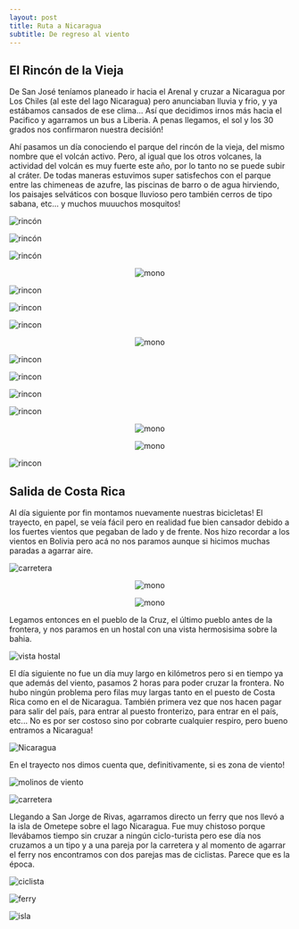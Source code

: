 ```yaml
---
layout: post
title: Ruta a Nicaragua
subtitle: De regreso al viento
---
```


## El Rincón de la Vieja

De San José teníamos planeado ir hacia el Arenal y cruzar a Nicaragua por Los Chiles (al este del lago Nicaragua) pero anunciaban lluvia y frio, y ya estábamos cansados de ese clima... Así que decidimos irnos más hacia el Pacifico y agarramos un bus a Liberia. A penas llegamos, el sol y los 30 grados nos confirmaron nuestra decisión!

Ahí pasamos un día conociendo el parque del rincón de la vieja, del mismo nombre que el volcán activo. Pero, al igual que los otros volcanes, la actividad del volcán es muy fuerte este año, por lo tanto no se puede subir al cráter. De todas maneras estuvimos super satisfechos con el parque entre las chimeneas de azufre, las piscinas de barro o de agua hirviendo, los paisajes selváticos con bosque lluvioso pero también cerros de tipo sabana, etc... y muchos muuuchos mosquitos!

![rincón](https://lh3.googleusercontent.com/2sNjxY0N9rfv4J45fT-A2cNdgniarrVVDbgxCuKf6Bj9sT63CFkI03BfPNc_5ThCGeiEm7_b4KDk2bvF2pOd1DBI4tqQAp6ngWb6vvOcZNasiQaAAALPt0gDBQuBHjGum9X0g1hvpvpJOBN2NqSgu7cTEuSiPYN_YqXp0GfZycWzkukya5rG87lEJl0TSZES7vLEHSBQVHuakiinIAuO01tcg5Vl-TjV3mA_mi1S2zHuk9mhhiZBzZY8wQ7Sjmcwk1dtw4FBuZXxVd7xrBZWU3Gjuivjgd7Oen2lBhRX9bCbid21vHNioSQQr2N2KtvLFkdrssKIrZCSxYGnHIAzIYtB063Chxt--Dcq09MosmfPmDjMjks3Y17MCuksOncwan1WhgSWQmYXkCrV6spr6nTPpnQZYdyYPtTkMwRxROTN87vN-m-ddvWKrPZdF91MX8UDADLLjoMSx4ZoXElMlPzIsBkt3BQDD-ZYFrYZ_8sy_WKXH1_H-ClZuaHPcJw3M7Jd6n-TIaURkO69OQs6J0_HoZhdUcWko-mgHgVWDuMPettIZis3b7VAlXUHbEgmnvPuTTnNocqXR9SMcwzQzddR1ypJguzFcAXivqqSN_h-IplOWtofZ1Q27DwGIh7gdwM_ExuRVRYO2KNhUyTf8JFPncMS2Fdexg=w1215-h684-no)

![rincón](https://lh3.googleusercontent.com/HL9pmNoS0NAjQ2rohwMTYQKQXiJ6dolDCntpoq1A09Zb7Fd6ir5Zx_PEUtQVNa5TwYYVGGUW_zuS5CY5fLpm3NOMRtHeIDLO3TduPnjoWOM1O6dLGuXcKJNt9EqrJ6W6niQWyL83TZN2Y__TsIvsUZQuYnRfXf4Cr9aX_59lLXQ66l6Tswef70qdS5sKmU8gJ_6L2IoVvqVSw6A8Uquu0u3aiedtlKG-SIAaF9JT9LBBJNzhpPETE-wWN800Vri5Xpp8cYjWXkP1rP-WN2c_EtrlkADcy3LZ306MQ2KmssaGPTNuE_W5pY2M6_ZL4ehA-rzmfTk86-OjPdH2nEAYU6BSlQeAvR5VACUwA1S5v2k-M1MMC_lRO9KSRPYmQoUhT1cDe_LKxyIdy2V_QWmGafYaIqqI1gBukWq5PT-7AXye9OoZu4ggsBTu4tD6GpQIIdPje011kfB9fYs_M_YYXGblH5QNwW0Mrk0zJZWWRvJ_-3kAbQogFH_LpUQHF7Od-XDIpsWng5oEyVMHje5eX8cV_hfJSqig0PKGuCx-TDNdwhXvi6afzJlueQNeRZGU1CjicXXQuv0vZIhZyw1PbmggmZhrmZayLFBD6rljDVPlxzr6_gGQiIBhqqP7LY9azhFRLfcCgdxWiFyp3wWFMLn0EFtdBw3P2w=w1215-h408-no)

![rincón](https://lh3.googleusercontent.com/FjXReSBAg7acgZslVS_sC4VUbhFZxAt9P89ycVB7kcLKrBYfiufta7PU5Ef5oVsps1NZqHtIoCFTebB1DXghb-mdJ_TgqOD2o9Z_XO9o1WQDrpD2IUKPCufkcRtTUJAUt9Rz2I-vbmuokM2ltvVVv4Ew4W3p_Wa3L_etJhls_KzzC1q2agRr2zawbXOWjs7hYntSjlcegI7FLGJzt3uRaLMaa4LOQ6FhxviJgPbAQuh_SPYTJw3b6lpC8u0irTnHzmffYqzNZRBvuGs6XZjJpxCyp64tgxB-sF5VLjdhf12EsfLEqmxhTd86JOD4oMLuHUh3nvDcyB4GXn6dyGxjvnW1OP5Cz259wESNnvj1zffFcKs7V_Sq7q4CAlvOeXPA5FFA6bVyhf09L2k6rhYniDXsAhEECYV-SqbbkWp0cz2O4x1lq0b8_x0sVGBjQue977lbuhmJlv64ilNGly6NoKAU9-B111GDifkPuXrAKe80cvGe8Gvu7shfK6epqQ5uE-oZW1UPc11e2dLTc0mIpCcAijdF_oFgHOYHcmRy1X6GEWdJ20ET-gERsVBWNkyqJxeX53HeaCVi4gxmtFVPHQdhFd1XBMm5eLANHvPajJtmHvQym_VJo81X6IPK2U2uaNvnBFqnI1nIQ_5vpeIOGiW3DqGXyCA1EQ=w1215-h684-no)

<p style="
    text-align: -webkit-center;
"><img src="https://lh3.googleusercontent.com/MBr9aTiQbf7Ihpap0mt-dXTWLjHQnUyQz6eEX0qmfweSUHIT8GN22dSwJ8kIZnCponc1HeQVBcCHBo71gga1NLc_V8Cf08GbPWzGlyY0BqX9kAaSsl1Glhrir1z_dtRzbiduXJMzv1P131H5mDtG-3Dnw5lVZSNecHKHaiK2yHE2cfPe-oAJNcbpTuJ6RBFvgzHnstKL3daapP--vNXMqzmHxZnn7kqIwNWBcd5eya16vmWA0FTQPJccE9h6pxSVQecSNWfS2K44DLE0iKCKO10WVZwEu5uwpY7IpZ-539-jU7hnRKIA3MMI_WVPTCHFHCBFZq6kYH9nB8V0qjfGCK1mHNGmJan0S7YtaHp8mglK-pkXcGptWDZamuKI8yXSbHFo3TOLlRD3sLAK7QdduksZv0dPB1o-IsP875Y1ZsR44hCMLmL6Vx6OaCpk61kCMMTUhfUkcAlG4OiubBxh9FTkjn4bIMfLEqt3rRjNAgazBc2nRWbZ3JcP6f9m4pF_5NuNTeMPhpEOGGz7aptetZ4LQgxkMgEFP-1y_olgQy7dcG3VcY9ho6h3JR7iYeoh7z7RPL7KhpXEPnIJcReJi03ue_DUQW0Zt0xxA81A2BMznkCPsM28hYbDXn2--ObYlCwxyQCWK91OC02Cr7WJkaFfRHY8fd8dtQ=w386-h686-no" alt="mono" style="

    width: 50%;
"></p>

![rincon](https://lh3.googleusercontent.com/BHAMIQxTMROQl5sV0cLB2dGLyAsW01g2KPFju2DGVPeqk0BZ8QA-Ccdc8ajA6fy039B02vRqLeOx8qg6cj-yWsBjTEaptd2dMnMkIy9qEU4QS2Io_Hma2Gbo1yY0XFRj5h-rXmttZ5VdiBtzpUEiThCgZsZbXUgdYIW26vEHT3Azcp2P-vFfr-5n4kUzajk9Iwkev1tfalELZC9P6jfMHIHlOqF9P7HlKVCDUTZMoLE1ovkHT4dPT-UZGz1dFrtTf_Sx0HvtTP3tEeVbiZ_HGU5DqbUS6gB9mHT7yxfm0kNgnwwIvP1NZ0VKtbezszUn6-HSd4wZy91lP3qjXfw1ess2wSNOLxL96LpyHiFBMQl_2jAvJrcSGXjXqgkospAHSgtZmZ7Gzbau0C8hqy8HQ-05LFUqmeasN0ak0ltRg5DumqF3SnNOPaTFRGQ7DShOY8oYJSPRIIZVvdHQijB5mfcrhsSUEg13NVR6AZI9h-17wFzw7SbMALrb7gFyQgP-TxyWwD-r8iulwVsZFJzsoLZpVob8RS6k85HcQaWk37B4ZEjg00HWG8sLGxVU7ud0M5ZF79IF0sj-5b_7nYJm3MrOyVCx5In8FeyaPF6MrfQa9tnBKvkGjbrG5zmPJFBJQtx7xGYOTk6HhpBwBWC-2bn_BAlo_2zSsw=w1215-h684-no)

![rincon](https://lh3.googleusercontent.com/xK-zP81cEVCy8oIoZrr24zua0oSSOfICRo8_8NKsgD6n6aLkk28iK8SujOLtNjXlg4ii16OJcXNzNifwmcOhfDXv_uG-C4qGIwKXML5_SLjEoUAwslIzcwGUCIYDtoTYQ6ZagD9WVeZ78PFw97bu0NKpYZbvE1kFVRM42u8eFNFa9MpqEQav2L9xMVX-2XgoISgRhWwG2EMiRp7lAofHDcOMJAWPiT57SbFakoKu5DUkby61TepXm-vhd-FYd1mGyZglYPlEDfJ_VaD4Avft1NqG6p-095sK5zm3R-PDMvId4-Dwg2-ymYCXO7bcVTd3pc3bym5l8xCalNhFYezArDpTuFMviZ0Lgzzyk37COdk9pGlARw4ZoRrf4k1AMpwffUtXHmn6N4UcQVArVuNWi0NrydQJgshSiNcPmBEixAzyRKeAscLH1KqjRv5R6sLMUsYbhsfUeBAkrhA3so9Og2pDVPGEcB6QC06aS05r6Jj70brx1zeWv5pR-ZO8GFnGQ0AdokBEnorcvoXqR4qOwQcrXZPRASY4DfyA7shO8C6UZnBkN5w3fF4qC6d92vFe9DsWEIuNS9oeXnoa2qiRK2tiLziEoW7M3e9f9Me7p-o2ODj-EZ1bb8u4ouBwjm5-zUEWSoTXWwKta2CInRVn1JXTFBnWb5TXew=w593-h333-no)

![rincon](https://lh3.googleusercontent.com/lz1XA9UdcqQb4X2iAd97D9H-860SB-fxbXosDZ35_B7H8XWf-d5DF5lk8m8yKjL7CPYK7Iaw5MsORLVATrRmPjl3xK67Lw53Fq0I11HnkuGLAp_3BZAPvGA5lobJF90LMAEGzEgLRruDP-TvJPOCnL7PjNdVVphlb_dgZSW_VC8p6n7FHUUMc9wi9xR30DkeESDzsi3bRpI5yjR6luZYdFXP4CDEOaw3lzqVUZo2dL8rcholB4ChVPD_gIGLT19fsQLq95lzSwYuXwPn1TuqQKchdJAazkLonZKQKcCZmPkXRjcxEGhh_izvexrQgQe4tHd1Tuoqgr5a7haBu37emW4VT3IpsG-mA8toJix0fKVXVaMnyfAH2vORaXeVo0wmuzhC3G1py5iwPvy9_eJnpKZvDuPhuukIShkeCwPGlnHlFVGeponz3F3f5cdEliKjxdXE-52XKvK9pReIFSX8d4qF9TfQTEordHuR0JWAyoeHIUC_B87AYrjGamSI_sT0m_M34-i7YL7aZUuMsCSLBBZydcmQVF50xejqa_c20mJt-5d_s5Rchi9ZF9VbbmbctoDQ-F9EXybaCYFZRc_THySAHILMboc02UF_pE7w3XXtyEMOIp2PHHvh58Rp2pcSiyEjN-zmXLiYn_sFZ72B5rY8AHrF6Dp3SQ=w1204-h404-no)

<p style="
    text-align: -webkit-center;
"><img src="https://lh3.googleusercontent.com/BjBlUsGRROl9LXSy9gykoMJpkkds_5_R0p_eTXEZoDO7WklJpY_o7hdT5_zsa_xtkz-Js7nqj1TvmZ1siilgZNYE935W5v5jK9iNwXXUpM8m-R65LA0uA6srQesKNERIEpYhFZ8aNfgUM6sS6NL2x0srCoCMMN-DGjDihDtQ9eqJOWouRQpVUMdVK9TDOrDa-fAb9P3B4r-LLgbRUc9KGGSa9QlgP4xNoPdHH_97JbeyNyGtmkvrv5VYR-aZgQBuOPoA4GoSRXzGZO92vSp-y_fWnYilsgCzac0tGhZ40I0DX8R2RMD4xDjhkgU576Lfl2q9duVNOtI2y3gzeUNmy8aFU4wNIq5qN5x9Yc9-RdwtWvJNtIg_HLDRN8fx-yB2z-rUYRFiNp3djQ3YToncxEozCSRz-ppip-G9NztO49Djj3eYx4ea5z7PKpQmYUXloXI99UT5DQyNMnS_a8yy7vCXhuL2G1wTFfOTqB_WvPTSUY8vO145JKGNHGS6yrK9uHQaFGoW-1dxx8PfmE8XjzZzVErC5nHTZEZCSHqeyyDGC0m3fulqquLZfWnU0fVy1Z7xnERwSfzW1GZjE2Zh1by3gArDkAG11aM6tEHtazIyU0OulBW1JGffw9TcdJSsewwwX6AERgqmruqk04oxQvCXEAVZ3z-KRQ=w386-h686-no" alt="mono" style="

    width: 40%;
"></p>

![rincon](https://lh3.googleusercontent.com/4wx96hZo9vnzrO5Ej7ey72GOyvXeS9BkPGSFvxiNNKiNWRfDox0epT26dnd889J1cvmSB7sApBB-5kSs55yu1qy-W5X9QxvBF68HpK-sRXaM6zLPAX4LG6Bv1PyXn4wEfQcDw1mV2Dgabbl4fMqeknMRVl9AbnTLk6Isop1Tcrzg185w-9j5eWcYYGOlOx_pOz1scXQjp-9gdSUXYgPBLJnDE3hKP2CTkEOiA39Ey8NqvhUkHKqxPSQG_1kOW3jZ671jawMSRGYPhYowg6FXEqRPGgsUMihuV6k3785jAA1yGitCMYUtObLUTgofzKz-9pWegW3sXUNrMGmkB8VqhtF0BxtapYyZwIbfcRTOumMZ0_YRT6gxcnwTMQBuE9jM3VQIZCYTGxYnzAZtR2d3t5EhxcCae6ve12EGX4dmmJGSArndWRQtFRSdgT7vtIkwF9J9X70tWv-Gwf_YybH_N6-B5oDBvmBSPt9CEk9RtGh4LtLCwTW-0sloqNsFEMapmji8IWKwjKnraAbUuC0_7weMFZMIB5EyJ_IE41Nr1ZDQ8QmHrQJEzTK62nWEL_gCjAhu1padjoBPGqhfBD6I-0ibDwuyy6srS5Gi7Q_P6EFx_N1dTaQcLuV3k7KiDjzHPYg40VWZYoFq340fVBGTSyjweMF9HXlx_g=w1215-h684-no)

![rincon](https://lh3.googleusercontent.com/LmyDVLDjd6fi6FTcNVFtG0lXp0k8D4LBXTqX2WuvdUIAP840q-OXgNtmuTdFHcRvXLjKytBFtXErIwhOuVGQvC-sfuulyn4wflPXeO-3PHQZdYNSSnR750VH6RZy74UGlC2cZTmDT8u545KI4C2oPpNe_gudmUN4dVSblyui9ta4Ul4yuKkJXEQhDIBuI3RF15mr7WOvndCL-ObvbK2m2x7zKV03TGWYn9vhC0P2wV3ktgH0KaOwtrItNsCUuIXrEOaZ7dZN2H1UhuH7nmjzuTWE7dqb04L0jucxE4hPQplha94LLkSZzkSppyhWWRlJgKSJELSyu8yCdSXGxsCYQ8c0AdM8D-Oc2uLuwQTKVrxJsJjMxbrdP8YZMzZWuAdvFbWK9aXs0XybIuli1CNEQv0NavK_4mHpXKmdKXX3zYeAkuymj4drx3JGYRA72Vba5r7wPMAD8GwFsjDH0X2QZBOWDaosww6SwvWRUU8_TzAet9Jx9WMWD2V6Bku875uzcjt1GdSZPZIyz89bUFzCOmdBms42b8HSKkwEWTqd6JktgJUNdmzEeGMaBmWC_ZDXxrcFm6a7WtjTU2RoHAT7bJrIjYu4uYOcaCA69ygff31uM258ucN9KtqJJ4ZKDZjpB5SeY9eTONNpoial0LCVYX-36ajt8VRqLQ=w1215-h684-no)

![rincon](https://lh3.googleusercontent.com/sv-a8V5OBvTRrCWRIUTQBhEJYZaSsvomdWXkMcE_IX0tWhxsnMLNd8ei4Px2k7nJRdS6PwwsuhdjHoiE_AkZpJNxaXT8c2gLJ8TXlomyi2ug7RG-ESoweQB-PIRdTspqWVHAdKKff_U129nc0tVg1Md4Vu5PiFGSCnUGYM1pFP8yLBJCkUV9-cE_TQ2Jn4giUx3RuUJvUcpaqJTR2WjQ1YAGvTMvQaKJXwWkpz7-HsfiPkOQU2r0ecowZ6GwMpzpi0a-sM1RZqH9A9V3iAYDLg1IvMt0yaWkyNewP_7DJM-LLwkR9E7Z2wetWT7rD1WpAu4fOtlKqBvyHkFMBg9UyoHqRzPg4CVSaVWSMfxuvS1fQHgTpSQ5ErYrHg-DHbq0jh5wo9RXrTEuxztD3E133JNlFS2F7IXd9JiJ7nnvGhaJOAZb1IYjHFMXmjVbvt4Y_2qJBnIqXA-q3Vma5W3-phKP5K4REpiS9ZrkzWq8oG9rKXoWJLzczUYYopIsvbb8zJ5JAk0SE6QrOK8b4FOZAjJro7pyC9IZyOU_ktctJ1cul0FXTB9FPV25Z1noEQIPvA72GQNXCn50_nQXPvoi1EdN6DRWRUttvWGIYcw57nrdr-NguSt2laqarVUBg9VxfMK5KhUlWsv3tMYCshPeHEPLg4frmFxODg=w1215-h684-no)

![rincon](https://lh3.googleusercontent.com/fpd7jSZSwuj8BZLXGVmfKaDa1pR2clO6I2lqTgMJaPzWntZX3cpnuLYu_kR3PY06_76XF3Ku-pxbfHp77FCtYEQ1EEIyGgbt7U9zPWeROB1AmGjO62UZdoCwEMEko5rvpBRzBZNNVZANMN5Cs1RFWup8ttCEuNWDQ-P0oomwrKBzNEu-VzonWFEltjO3ZHYerE8pS2bSP8eYOwvF6EJ_XWzPdlNhxIU9dXsBDVfLgL1z4Wouh7bO9zOGNXiDBXJR-OACOfhubCBAlXJsVJRh80tJ3x-OyzBz7UAt3nDM7W9IRQmySN-Y6YKAucZfp6VyEsN_3D3xtZIPNbAnUO_Ng-7R50hXJk4RDudSiC8UOlqzsZrVTLR0hW3FQh__F4YUZZtH1ZWw7jKWVNX0Lyj7dIJq-l5HQR8z7X90Iu17B-7WaJI1O_jV6LApjCysjOwuhI2hzeRpeDZeWuqVVHaiZvlsy20qYzcs384znHKn8T281iJv5mSmhtjvUv-RV9TPwoofaRyKVw5apmQ6C3Je8ytHUf8RE-h9QxGg-uOaICw0CbCFiMM2ly_rWgJWpp52IF05SgIPa2wlvh45JJZVUB-MFeBuRTQvuKsCzmFSTa0-nuj1Hl0Ls8ea_WwEJAmJiEtfmWpmDc4vqkTbawYM1rgWmPVDJ8DPGg=w577-h324-no)

<p style="
    text-align: -webkit-center;
"><img src="https://lh3.googleusercontent.com/4n7L-NJpm4m-mAlBML9AQf56ryu5zq4BSKKIfiJMUDG6pOjU3XFJCTWwYcJhvJSKkAci8r0EAD_hXWesEkkxs25E2yUrpOuBmFNSNItX2yd07wNVkMVlReuoLHU_djXHyKAYWOBGwdle9noHLA2E_i0Y9JJ1fFhfYztQu2uLVZ9-NqM50aTjNf3qY2pIjA6iXxIH2FWZDNTa0HaZG63O0twc6a7v7O-268DPElXcgsylbeQlaV5wNh6MmhOYMYBoijeJtrqw6rsNIGcvdhkuVskGntOUKh45Hkzz4fxhRMSN6HtpNRSpFzdHcXrz3CcmzjUtYwte666xLB49pdSj57pHhAFHmjSnzU4z96YcfHaRRQ7uiLPGtNGZMYSDVz-PXOpo5hHTuwoMSuoac7CwS-6xxKwut5Jy896WTLXyfuBfBbX51VM_RqKMQOAf136SiA2pbFaLaqEdnHmganIJxAtcWzeM5MAdc-_LyhoUtRUnTjufv2uXNYg69JUdzXgQ-zDWY_WCcH6K0oxv8epYUy7f2JgFaYS6A2RHoKuJNkHU1MqQkUdiWZIlVnBK1RmSHiOE9z2x5wR-oxPXbKeyA0N3XEInfDbN7wcU3sPG6qGtiMT8l-N56NezexQO2sOYKzWwYeLr7qiuwZYSeWHutry3Xpo1PhB5DA=w386-h686-no" alt="mono" style="

    width: 40%;
"></p>

<p style="
    text-align: -webkit-center;
"><img src="https://lh3.googleusercontent.com/sBOGj2JWUoUqhHUvjDZC4IoZvigHKp25K_1vHaiN7Big-OgG0Rd-rrwr9d8FdUm9uIp5QdVSgtn8SVAfWbaQT31fBGiiy65XIP1vqU9FNbJFpwJb1ou1n4QYlQumrykLH6peRn36wc0RJBTp2qPzt7p_xNxlPLtg6YSI2JiyVPy1o5fwAJaieQNV7NX3rLGdaR23DeQyFRK8dwrVcEYm0arDSeucE1Fo_4vqumLx-JhVOVRD_VD_qf-L7DLrm-imyzpsU1j6YsKVfnmZpjrMXyER47pW42IxFPsOSvMJJjY0KNnQcg3zfwouvawDSHAdb3F7mZTF_oZ0Ed4k3Bi7bzO3EEHAoVnvmM4z6TJtT5GI1Y4egsBNLWUVhDr_LEtaiYLDeg0cmektFZ3CoUjKknWeUGxaZs6XpzlB-58NEIGoNv-DD8i1Anc_ySYm6-WyevgRpvImoGxU1s9B1c1SAsv0-CUxV4Tz8WNYWTHmR4RXhZ68xQ59FMLyV7v1CX03C5qcRILQW5espVlaNSrRKoDq4sWzg2Yr5LqwNJOAxnykIegWQmw1AIDgPl8ne9p7Y-F1AZOh7dNtE1U7UEUIemMnHRo0YHRpo1WXR4IwAbUntdiDMLBKS2UUfqHI5NEyJZtT-4tRDn5RCLiZyQsQnADlZUVFLM5TWw=w386-h686-no" alt="mono" style="

    width: 50%;
"></p>

![rincon](https://lh3.googleusercontent.com/bbDbkAJIsI0MNFhMK6HCrcEwg4JtgPBSZbS8XiXuFwfddTfBrEOCKS3yE5jQxl9FSmf_xDrY4jmZSrjwtBgMIStn6F-Al5mApeKhZY1txmEH-yrVq1Km6uwf6QTsBOFPLq4B3CB9MZXrIYO834OaCihscB35VR37LNRtek1Ulh301RRT1Mb8qlVTIA5mCDHchl8X4tuLzvjCkFFS033Iq9bFaossCIjwqaHNSa_im9Hyf9LG6Rr0CxFpNS7sH7YH4eGkFBqjHeIij4vYgtVJcDMRnJOku4Eg8t2zB7gpsIbuUFnFghE2QIdFKprHKI1WORwfyYl90Wn6VA8JukUKAg915JWKc-cfvlrvTj4y6Wf6fdoQ7Ju_nXRMpCGekP5Cesnt6mWr7OzCBOdgOWxAX5CDNC1SRsNSRPu2PVKEwMntVvt4oDW7cHFD7yHPBVDOM8FGAnjVDVxq4mFNzQkUGipdLBbonOgn9J2qvTBo3jION3gEx7MgKZfZJ7M9JwVpLPjPiwvI3gLI-aO0oIB8bqKFr4VNX0Hivc82YwQ8eJD_QXg0RyNVlrOhDIhRoqr1f1-jsPSpeQFHHWS3GT2zEOnl-6VgiJiwIOJs5cXxYHWxUj9BYcFqzomY0ZlON2eR9JI66kBEgdQlxJck8YqCXxDoViOHL9NTbw=w1215-h684-no)


## Salida de Costa Rica

Al día siguiente por fin montamos nuevamente nuestras bicicletas! El trayecto, en papel, se veía fácil pero en realidad fue bien cansador debido a los fuertes vientos que pegaban de lado y de frente. Nos hizo recordar a los vientos en Bolivia pero acá no nos paramos aunque si hicimos muchas paradas a agarrar aire. 

![carretera](https://lh3.googleusercontent.com/xxkoAq1R3kB6qBtJZWNiVkdn4MYmq_EMrSsovB0yY-jcBmPgQl0YqhtksQzSChm8TPB012xRaKyRfl3vxcSYm-QTjfKlHY83n_qak36OhtyPQov9G9yxjJFjggUYJqAHPSmgkeuM1MGSjbjD86QV0bxA2Z_toRGQfl2gTzQFlmk8nCdtP4SbE4uNA2RnE1MR_pPbSdB4meNjErbZEstr3HnLLql5P_BFPLjP0Tpf7tvFHisqPtMUOKbyzTdyIumBUpd_2GaBV2zmReDViscuW6Roal0J3t0ZOK2uGdKZHAd1gIpIT0rhjRRmTR8rVwDiNhTsks0ICJcwAd-eY0t93gwcbjMSwT7zXGqo-SdoWchtwnyrOnL6cJ5Vq8eRPvgDBsnKIHilOs7y_7NBmnvXH0tcYQBarZsSaqWX35EbLEyipNqJ7mUGhy8wbq85Z97E7gBlAOr5g9yiK5RsEbmd6OYDLw2ntZ8w3Badekv4JPX_u_3IVQjnzcIPeJWhsl5C6bAyncUydvFmXwcwbUtiulmfpONCSLNhlFUL_mABNsNZnHMNLpGcG6qPrINabuVeMNOQB_UHJbJLM6HbdOPdwEuAjYJtS39Qv5HHXzHQohtaoy0v5vjZ0datAqCz3NuUgtY1_zxcmC0o5pFFx3AVBU-2RXGFd8Nemw=w1215-h684-no)

<p style="
    text-align: -webkit-center;
"><img src="https://lh3.googleusercontent.com/27MG6dt3mjkKmTvZtBzFgXpF-F4Saib_GtuOcQH03FQrz2TunwfzPkPsKu6D6K0ZN968ErbgHw7PCW1ilPMojyU9qMA_0LnNzqSgROANzt9heIsxKtXXSN_geDSBBhS_hzR1rNwfHObR4OWHWzQoGdOiUq2ngvn3BQTUO6SQd3NTc_gNUpdadf8Wc-OMC82XiNRp_zOMqmsIQKDHwkJU-gLZ4GIXXOux93ztBxJy48x1FTh9YSl7Gtb9mTOM7fAZFPtBzeAfOVlswTKW72MXAhF2tb4kJvOG68JFfw9Jg7Gl9nX1TKmCGmg4D76PGW27c1mFT0m_satIwt6o0hRHaUZf_7LPBOFePCaEF3dT_8qz4mWmB-FK0bNRsszClRWIRvPQW2S6__ACCt8JDAjtkH_sJRyMSvD1NB7dUb1ugW--wNTT-9rrIA671UW-rASTJmcSJSkCrd7onFyGi0GhXfz49nu40pJKLXM3rHTIoMS30-fPYeXLwtrBqiUs7Ji0vCDYKvSXdyCUZHOyLXg6O1WTrCfbT0i_Dvxegh4wKLIW_c5T6IFRiMYllIwHCu_A_YPMdrr8dflLMcqPXd1L0iI7X8wEzBm7HQFbofDV1Igi9lRz8D0fGocpw7V2e24ImrzdDA0MRHKqi3RvZYds60RYsjsl-8M4cw=w386-h686-no" alt="mono" style="

    width: 40%;
"></p>

<p style="
    text-align: -webkit-center;
"><img src="https://lh3.googleusercontent.com/VMLe7D6CWwTjJpTJh5LoTr_4S7GQ7aFFUgWF37QSqnKNiNPuq-J8gx05ZomHJxc6oDmltrGt7A9SlWe0R3jnt7R1QexL9j45u5rsw2egoaQLYugMzKyVaaD4b9aT9eNRAna-JzHZn0Eis-JgmEYBsBUeb1Anh9jqrZwqintkIr2ovzDwOZYSKJVvoVVmZNxeN329_3iXH47YOY1FQ24uSpviceSYwW5JltcDoTaxWClFhF6hR74eTGXALPfwc96CaC5tq1GIBTnSF5QtbxbJjbdRJxpuId3cOTubkE4tzR90XbPFYjb23BlOFdH9ry2cKsRE0Uneldyo7l5MfYIrNxm6Tbi5p_Ev8vy6hgJ8pZhRhIECd-YbE2GkSIEChNIwSQTrvv61Xg2jKsbkDilqBftuYdhLRWXacNLk9I8IbFsZV6yOgsiSgiqAVoR8PDNInmUYqcB8T-HyeC8YuJRYi7XUqZYP_Xn6hKi7QzvD0VF6X55YVb95z3EDC3LlZKY3PNnpyuKhY9krEgK7kMJ5CS4bqnF5lL8gYGzI_9VFZkzzXHbsahhTdEgDLIBGg7WrvQa0wmyrYpLmL22oxOyIl6-8mhQ3CEp2gf6cFd5BZPwVfF6dZv8weREempbFuY7rm1ZIz_d1EAXX6V8daKMYwfIwxUeTgiLK0Q=w386-h686-no" alt="mono" style="

    width: 50%;
"></p>

Legamos entonces en el pueblo de la Cruz, el último pueblo antes de la frontera, y nos paramos en un hostal con una vista hermosisima sobre la bahia.

![vista hostal](https://lh3.googleusercontent.com/xaC_AijSwEpyIdUhFKic-mR_S-rvgNvair198WWScpEUobWjFbULEtLxVwdOxz2LpUHTDzgn_HXV9xDoqxOn9uoqEYUJv8ifMbWhfiGV6y14zrs3yT55kACKSciSarGosxngcqJI6NhYs1EIqcGW2wCrxzNDTiQsVRfAYvjGJ2oOKYcFXwCvqnEu6D2AHzQsa_S6qEMzUiDoblkQd3JMK-wPFXN4YHAOnYE0RvjdFoieYWnRlOSAQzGikoDrm-YEcsD_YSWqu9zT52kLKi-KtUO2LM4XlLUOIu2UKZLotrZiE2RLok8HPLR1ZVJYooARqb7NabiqRlDUl3AMh8cFDuKmb93_GjogUkwu0hJdrZyyVhApv6WZPClrEC2O5t9ZPTYS8UWgfg466bbPVdYgqtrhKikk427ULrnJsDT4mBLqKIcR6TAt2zkXlFfxvjd2VbnGTIRVjoowaXeU2iOn5LkNE0U5mzO7nb1-YaHZeNUrliOzPfz4EE01PT3PgOI0lHZ4k1P29xg_Zgr5TtAUca7El6Mc5eMpWucEbjay2DNhd3ojVwAufZ5x6h6mrzLXpHPJmravJgT4747tV9O2dQbGyZ3brJw10m2wIpYM2WWqfnk6mTkaWHoWjdrKx5ofWPLJrQBAAqEkne4BEWKdl_MaZMObiV7kAw=w1215-h391-no)

El día siguiente no fue un día muy largo en kilómetros pero si en tiempo ya que además del viento, pasamos 2 horas para poder cruzar la frontera. No hubo ningún problema pero filas muy largas tanto en el puesto de Costa Rica como en el de Nicaragua. También primera vez que nos hacen pagar para salir del país, para entrar al puesto fronterizo, para entrar en el país, etc... No es por ser costoso sino por cobrarte cualquier respiro, pero bueno entramos a Nicaragua!

![Nicaragua](https://lh3.googleusercontent.com/m_PohvTbxhiKTI_Iq-fb2me--g73rreAWxaWOAzqw9jr0GORx9zjVErF_XEO6mNro_yBzueXcPgGOA4wUFr13N86JrHJ9-eVmWPrl6ME5Zu4dMvEFH-cav9i1yIvyevjBRMsmfj0sdhlWOvOhhOLb1IVwD1ThZCUh0Wb6AY_owB6y1aTTObjOjG5ZgExsxwpi9QQTSWgJELiff_2MW6ayUem8W7OrzAqQzfK7YMDbc-cjjzMbF9YxhuH3igZp2txnY8rewyqyiV9qIQxwAOLXI7TUl_uPwhweuRUc5UYKi1ceE_8BiEbmoYsTf9MDGttQfFu2NeQpyPkVPliJN8OsN_kWa_H9vNC-_lYPEVtVDleKTw8vp06ooBszTvB5734__K5dHtmOF-Rl5vFWOgj5c89-1jtizQuAZQbrmiTN8GwjcGVnn9DP-NsNHy8Wa6mu1bpTF3XIzCdNia0FTSLFVpUY7vDhUumK_KgA_mKtRdQoA3Q6TQOVX6nYMStW77Rs3QKgsQ6FrtqnG03T1ja1tM0VFoc3H9WMc93-lbsrY_6Js0-CsHW5W5oToiDeUgDSXRE68PN0PHLGWL2mdY0zV4FogiFv4R7NFcS7ykO08GEPWePwE1lsd0o_Uv0CcaxS2QfjcxT2yjmNahXAuk5qAYL5wsb_KXyxA=w1215-h684-no)

En el trayecto nos dimos cuenta que, definitivamente, si es zona de viento!

![molinos de viento](https://lh3.googleusercontent.com/tuiDjY7k2Gl1rGl3oQoP3IAmqJn_5qWTj9_uoIFtrdfVNaIXBJxXg6wIkDpnrsPPCDG4CHzEvcN8vq8C5ASGKD29y_YBD8LBF4QcpbkWwP7X7fcMrKVrYEo37CjbQXsuQDh9OTRC7sPabug4ybAVupc7ZF4yX0icczX_rbINf7yRTamcyrmMyHt5DcIgn34rRumwe55GypUkjNXp3uB3ArAhHkbOcyYE14EQujpBaPl15pEoUR9cAnglenG9fAkxieTcVpau5HcT7iD1iKO2YqoJ9Ia8yZmyfIMq_Q0-kEQB-gbG3RGMlROhEFN3bryHmnnDUC6PWcG31RSRJaL4QWEkXoJQi8eVg_EPwjchXYtcMI4JEm6NNDqidltMJBnmnWu_GP2acZxX9D8ly2AJpdHEZKC-PEV1cSYtkO4UCMSGkj4aThMJEdXoyFzPOIPvOmNOloj-DE2PzETjZs_G9R1WMJh5u5NaMqarztDntcWHxLdJjAbGkxhCki6PPvZoEOmisL2TeOhfZGUjMraLC7lGI0pHnlxzVabPczVYrdbtMyOz3vloWeKDcrhTJd0UFM9FPcqLBdDhm3avJbm_vnxhY6OUDJuwq1JLXV2CQvcRtKG1ycA91wR36mEA5LZh-G11X832QqzwLQyAAmt7-K32Cmnb9F58uA=w1215-h684-no)

![carretera](https://lh3.googleusercontent.com/VbXtlsd3hSULi-Hyp7xND9A_JsWQQyLYuAvTo1gBIclCS3vWD5bbDFSKR-C7sBZHPH_tCn6wXg32r4XAv0-z5TCEluflCPthF67huz3ePNtIr5rTy8d8VrgqHOLyrkkeHhaJ5lb_mWStViIuUt7rWW5Vt5qKQLB43-RBY8FBwuNukJpwkx6n1I26Hn-Iz6T33f3miJIGCJ-wRDZd2PXTPitFp6nXqM6sfhaUDLJyXD5bX-2acAus4smda5C6vOo7IfTHDfSmbKLJtlameh6qkrDdVdu12pHfmzxh-Py3UywWVUqdoZlsv4Gz4Oo4FL0-rPNGBcfbwQ0xtIRz398JQkJ34XqymJv1CiigIXPt5ru5drF-iAH_sJUsae3G5R5EfZVdmGivZlG2YIW_QLvA2RzPiGFnKaRjwF9hDpTGaVjOg4_I7Bsr-DZ0C6b92bCWNGanqU_Y8Z28TZ8J6xtRJvkyB6tHaGGlQYVNfiTstOacY0KM3joBQUy8YifpDYAxR_QyU4FZwritn_wd8EYAzqbDlt-wN234DQABvWh8VMfViSAsGIf-o-0ihw-VgeZLX_9Hi_I2aAuMsknwICSwPKnpSPAZPovBJnUjjG4s4UyJR59kk2KG7lI98YejrUL6ojdC4_KdKGjws7LtQ7YjZG1LkgbOGXQddA=w1215-h684-no)


Llegando a San Jorge de Rivas, agarramos directo un ferry que nos llevó a la isla de Ometepe sobre el lago Nicaragua. Fue muy chistoso porque llevábamos tiempo sin cruzar a ningún ciclo-turista pero ese día nos cruzamos a un tipo y a una pareja por la carretera y al momento de agarrar el ferry nos encontramos con dos parejas mas de ciclistas. Parece que es la época.

![ciclista](https://lh3.googleusercontent.com/upeRQh43jv8ckq451yzzWyVdxklHIzImiu8beG62a_GXqIa04gNtkqJWZkOFQSuSBAW4Zk7eQ_b9btdrOxFGatB30AbmX4OS504LZjR7FheEys_wdXTn15GR8jtrwclGtQMiL6M_lY2ZvNMEusK82k82-eD5rZHo_QOif_oxSqll02HcddkyUuj9DTLRI49k5QKYNfvKjyYjaox1m_SvQJP7fEfHRGXed_gyZEtSB4_C7Vkl4XfGP6sLlNXuYnoY_dtgufrtVKU_LnDslss5BEvQbW_fY4lVfeBarC4dhVfUbHmuimUPftNOj28ZLRQdZrkpQKaki37KZ4zwk5rMK4Ra32CUGwAKBsAL7dLhxChRQLD-YkfwsgwAQm_cCawTBmqItfHJkGiypiFQ9pbHIPikynIfU7XbH8d4TNGZ5Oq4ljuKFQ0_SGjb4ltA9mWfFtH7mYnhzMfqeWimQ64876dhs9tQOlSf240QgymFFM8C7BHdftya3X-TLIeSh72u2fEh6-FNhVXQ_YURaM7yHOWE-Y7vSvyjJtUMKfrM6iS8CRAzOnKV4JR9L2BewjLE-U7kmBukBpg-OSqVfmpS3DnVyiojkoEZ2QcDc-sakCiFVfNKRyf_hIvzeNOvK_ooKLODxk_b3oaheIzGguUkjJgv3awYFPn0kg=w1215-h684-no)

![ferry](https://lh3.googleusercontent.com/NAL97rpPZGaGwsvFAWSE568-J9q-ZJx77Ehq2tmC8HeDlzR7-n8yHGKTvtjbKezAN7roLwxooEi4wBA8zmyTa2mY7pS1fQGvQjbbW8fU2hhTR_F7R_HHZWrsKsWohx-xVfSYZlMotNvliKcXGmYhwK63ceuf9CEaTkwPOzLm1RNmK5-6m6wHEIx2ikLdiBrKsofrtXCsG7uto478xnHcqpIVOj0FnmWLeWHZ29Gsyxdi2IHwULFXnyIBkYMo_lvJ9kDQVH41bMlToOelzfxtpP4Puh1LVp1_wzLr1MktGfQV31h742W7LTRLjEMrGIO66WWMbncNUKDj9BUdaVOUNSqte4H4grGLE_0hZyUHPoINYSu-Uvj8vTwN07TqoY-6pw5LVK_yC0yP_zzHVKtkf46gL4SDzvBOLKOHzMHPX-_7ZrrEHozZwzIRmU-XJ05j8N30RyufrROBREleA4NDWY2_W1EKMDp9eQjE3qjNNhXrAw9Wd_OWxgJx8qIkukpvyuxN3nJi8wKA-8cbCkf37Pc-fl8aE4rQu3Y9UyXz12GUqu64e2RWpNr8FHhXRDe8Y2ybLMpSJtMyrJwJYUHU8srUkTbScZkR002-sxI_to-BTxsIXTinDlsFGXK-l90W8S4j5hXJbZOEEDBcYzOL0A_rHsEIHKKHRQ=w1215-h684-no)

![isla](https://lh3.googleusercontent.com/gmXBofoaDY7NwY1DEy03mlWbpx_WmdhcwY__P-Y2rKj47GI5IhTS_n7dmOiq7OmwLeZZSFxh9vfizvZqCaWeilE7y-0eLRP4VIwUTjZBxmGadvjwSRc6wh0Ly_dDA9y6yAzdo8CSsjYQPi9Li7I-sKEHuU0ovrospPQpa1saqUPS8LCqsuAmWg4ffI6v7YFjDF_s9Ra1orqQgazI-ASEcBHya8fPm0EGWocgnzmxHj04OCMwl0-vmS-l8NdeZQFcO3Zm1hNBNrrwohKYzoP1oGWEHPZTjnUknegUA81k9ehEMGEg5Gh9Rzq3Xtu2WFxfM53EbZ5fYrAB6T2hibAmMnF4OqHEmKo7PZ9HSNppBYEQFW_S87-SstQdC4aT1siyCcgCvTUFhrei8nfbznH68s1hltOWnBKvr41H6H0yjGa1X3MRC-setO3o417Y233S0b-aEbJUVHb39NiKhVTGL4Qow77FA35v2ZoSn82VS-U3xHVDKg4q9clQd3_CeHkjEt3cT3z6zyImW2rmhI8jDVwVZiadoVwAu5zao-Eq5ApapemuSscOifduLBwmt-4bI0DC1x6GAlOVfKOpx1Ij3Arxaf09LRCINgOUSf_nQNwz-kK_UuaxIkwcQ-g-KKl5XZyWeHrqE5vjxReAdi-Ifquh_oWlc18YZw=w1215-h684-no)



